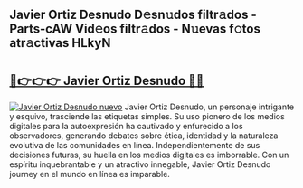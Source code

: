 ## Javier Ortiz Desnudo D𝚎sn𝚞dos filtr𝚊dos - Parts-cAW Vid𝚎os filtr𝚊dos - N𝚞evas f𝚘tos atr𝚊ctivas HLkyN

# <h2><a href="http://mbb29c4.tromn.icu/?c=Javier+Ortiz+Desnudo">🔗👉👉👉 Javier Ortiz Desnudo 🔗🔗</a></h2>

[![Javier Ortiz Desnudo nuevo](https://i.imgur.com/pEAQMta.gif)](http://mbb29c4.tromn.icu/?c=Javier+Ortiz+Desnudo)
Javier Ortiz Desnudo, un personaje intrigante y esquivo, trasciende las etiquetas simples. Su uso pionero de los medios digitales para la autoexpresión ha cautivado y enfurecido a los observadores, generando debates sobre ética, identidad y la naturaleza evolutiva de las comunidades en línea. Independientemente de sus decisiones futuras, su huella en los medios digitales es imborrable. Con un espíritu inquebrantable y un atractivo innegable, Javier Ortiz Desnudo journey en el mundo en línea es imparable.
